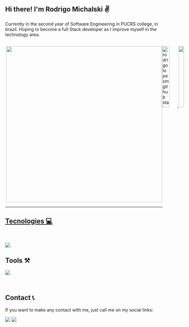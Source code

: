 ## Hi there! I'm Rodrigo Michalski ✌️

Currently in the second year of Software Engineering in PUCRS college, in brazil. Hoping to become a full Stack developer as I improve myself in the technology area.

##

<div style= "display: flex"><br>
<img align="right" height="500em" src="https://raw.githubusercontent.com/gist/rodrigolopesm/1824df8dd2a81826c2aab5a8b9c09178/raw/86a6e36ad24906c2787e43eab94f2250f1fddea3/finalimg.svg">

<div align="left">
  <a href="https://github.com/rodrigolopesm">
    <img width="49%" height="195px" src="https://github-readme-stats.vercel.app/api?username=rodrigolopesm&show_icons=true&count_private=true&hide_border=true&title_color=ff91a4&icon_color=ff91a4&text_color=c9d1d9&bg_color=0d1117" alt="rodrigolopesm github stats" /> 
  <img width="41%" height="195px" src="https://github-readme-stats.vercel.app/api/top-langs/?username=rodrigolopesm&layout=compact&hide_border=true&title_color=ff91a4&text_color=ff91a4&bg_color=0d1117" />
</div>
</div>
    
___
  ## Tecnologies 💻️
  <div style="display: inline_block"><br>
<p align="left">
  <a href="https://skillicons.dev">
    <img src="https://skillicons.dev/icons?i=css,docker,html,java,js,jest,mongodb,mysql,nextjs,postgres,prisma,react,spring,sqlite,styledcomponents,tailwind,ts,vscode" />
  </a>
</p>
</div>

  ## Tools ⚒️
<p>
  <a href="https://skillicons.dev">
    <img src="https://skillicons.dev/icons?i=aws,figma,git,github,githubactions,gitlab,gradle,idea,linux,postman,vscode" />
  </a>
</p>
</div><br>
   
  ## Contact 📞 

 If you want to make any contact with me, just call me on my social links:
    
 <a href = "mailto:rodrigolopesmichalski@gmail.com"><img src="https://img.shields.io/badge/-Gmail-%23333?style=for-the-badge&logo=gmail&logoColor=white" target="_blank"></a>
  <a href="https://www.linkedin.com/in/rodrigo-lopes-michalski-37715323b/" target="_blank"><img src="https://img.shields.io/badge/-LinkedIn-%230077B5?style=for-the-badge&logo=linkedin&logoColor=white" target="_blank"></a> 
    
    
